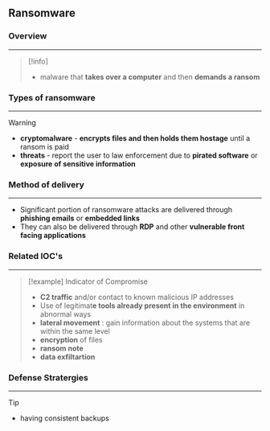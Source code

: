 ## **Ransomware** 

### Overview 
---
>[!info]
>- malware that **takes over a computer** and then **demands a ransom**


### Types of ransomware
---
>[!warning]
>- **cryptomalware** - **encrypts files and then holds them hostage** until a ransom is paid
>- **threats** - report the user to law enforcement due to **pirated software** or **exposure of sensitive information**

### Method of delivery 
---
- Significant portion of ransomware attacks are delivered through **phishing emails** or **embedded links**
- They can also be delivered through **RDP** and other **vulnerable front facing applications**


### Related IOC's
---
>[!example] Indicator of Compromise
>-  **C2 traffic** and/or contact to known malicious IP addresses
>- Use of legitimat**e tools already present in the environment** in abnormal ways
>- **lateral movement** : gain information about the systems that are within the same level 
>- **encryption** of files 
>- **ransom note**
>- **data exfiltartion**

### Defense Stratergies 
---
>[!tip]
>- having consistent backups 

